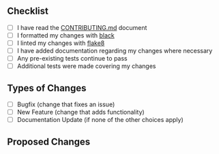 ## Checklist

<!--
    Place an `x` in the boxes you have addressed. You can also fill these out after creating the Pull Request. If you're unsure about any of them, don't hesitate to ask. This is simply a reminder of what we are going to look for before merging your code.
-->

- [ ] I have read the [CONTRIBUTING.md](../CONTRIBUTING.md) document
- [ ] I formatted my changes with [black](https://github.com/psf/black)
- [ ] I linted my changes with [flake8](https://gitlab.com/pycqa/flake8)
- [ ] I have added documentation regarding my changes where necessary
- [ ] Any pre-existing tests continue to pass
- [ ] Additional tests were made covering my changes

## Types of Changes

<!--
    Place an `x` in the box that applies.
-->

- [ ] Bugfix (change that fixes an issue)
- [ ] New Feature (change that adds functionality)
- [ ] Documentation Update (if none of the other choices apply)

## Proposed Changes

<!--
    Describe the big picture of your changes here to communicate to why this pull request has been made and should be accepted.
    If it fixes a bug or resolves a feature request, please be sure to link to that issue.
-->
